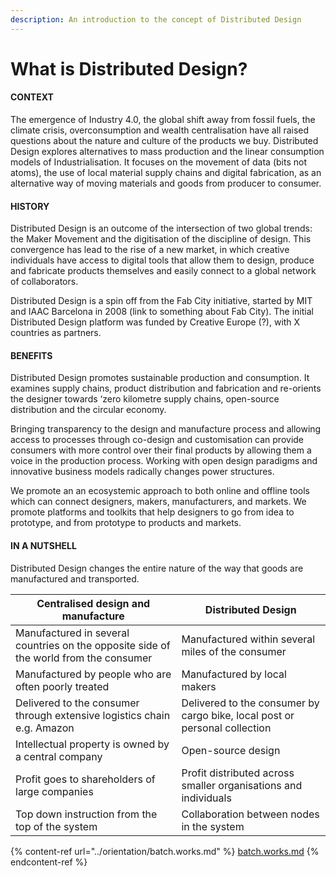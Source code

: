 ```yaml
---
description: An introduction to the concept of Distributed Design
---
```


# What is Distributed Design?

#### CONTEXT

The emergence of Industry 4.0, the global shift away from fossil fuels, the climate crisis, overconsumption and wealth centralisation have all raised questions about the nature and culture of the products we buy. Distributed Design explores alternatives to mass production and the linear consumption models of Industrialisation. It focuses on the movement of data (bits not atoms), the use of local material supply chains and digital fabrication, as an alternative way of moving materials and goods from producer to consumer.&#x20;

#### HISTORY

Distributed Design is an outcome of the intersection of two global trends: the Maker Movement and the digitisation of the discipline of design. This convergence has lead to the rise of a new market, in which creative individuals have access to digital tools that allow them to design, produce and fabricate products themselves and easily connect to a global network of collaborators.&#x20;

Distributed Design is a spin off from the Fab City initiative, started by MIT and IAAC Barcelona in 2008 (link to something about Fab City). The initial Distributed Design platform was funded by Creative Europe (?), with X countries as partners.&#x20;

#### BENEFITS

Distributed Design promotes sustainable production and consumption. It examines supply chains, product distribution and fabrication and re-orients the designer towards ‘zero kilometre supply chains, open-source distribution and the circular economy.

Bringing transparency to the design and manufacture process and allowing access to processes through co-design and customisation can provide consumers with more control over their final products by allowing them a voice in the production process. Working with open design paradigms and innovative business models radically changes power structures.

We promote an an ecosystemic approach to both online and offline tools which can connect designers, makers, manufacturers, and markets. We promote platforms and toolkits that help designers to go from idea to prototype, and from prototype to products and markets.



#### IN A NUTSHELL

Distributed Design changes the entire nature of the way that goods are manufactured and transported.&#x20;

| Centralised design and manufacture                                                    | Distributed Design                                                         |
| ------------------------------------------------------------------------------------- | -------------------------------------------------------------------------- |
| Manufactured in several countries on the opposite side of the world from the consumer | Manufactured within several miles of the consumer                          |
| Manufactured by people who are often poorly treated                                   | Manufactured by local makers                                               |
| Delivered to the consumer through extensive logistics chain e.g. Amazon               | Delivered to the consumer by cargo bike, local post or personal collection |
| Intellectual property is owned by a central company                                   | Open-source design                                                         |
| Profit goes to shareholders of large companies                                        | Profit distributed across smaller organisations and individuals            |
| Top down instruction from the top of the system                                       | Collaboration between nodes in the system                                  |

{% content-ref url="../orientation/batch.works.md" %}
[batch.works.md](../orientation/batch.works.md)
{% endcontent-ref %}



####

